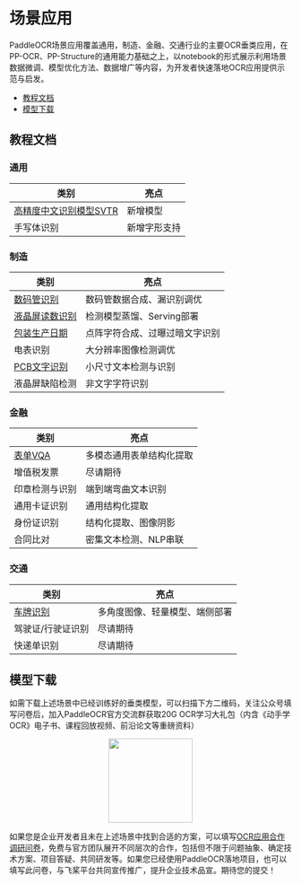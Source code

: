 # 场景应用

PaddleOCR场景应用覆盖通用，制造、金融、交通行业的主要OCR垂类应用，在PP-OCR、PP-Structure的通用能力基础之上，以notebook的形式展示利用场景数据微调、模型优化方法、数据增广等内容，为开发者快速落地OCR应用提供示范与启发。

- [教程文档](#1)
- [模型下载](#2)

<a name="1"></a>

## 教程文档

### 通用

| 类别                                              | 亮点         |
| ------------------------------------------------- | ------------ |
| [高精度中文识别模型SVTR](./高精度中文识别模型.md) | 新增模型     |
| 手写体识别                                        | 新增字形支持 |

### 制造

| 类别                                                         | 亮点                           |
| ------------------------------------------------------------ | ------------------------------ |
| [数码管识别](./光功率计数码管字符识别/光功率计数码管字符识别.md) | 数码管数据合成、漏识别调优     |
| [液晶屏读数识别](./液晶屏读数识别.md)                        | 检测模型蒸馏、Serving部署      |
| [包装生产日期](./包装生产日期识别.md)                        | 点阵字符合成、过曝过暗文字识别 |
| 电表识别                                                     | 大分辨率图像检测调优           |
| [PCB文字识别](./PCB字符识别/PCB字符识别.md)                  | 小尺寸文本检测与识别           |
| 液晶屏缺陷检测                                               | 非文字字符识别                 |

### 金融

| 类别                           | 亮点                     |
| ------------------------------ | ------------------------ |
| [表单VQA](./多模态表单识别.md) | 多模态通用表单结构化提取 |
| 增值税发票                     | 尽请期待                 |
| 印章检测与识别                 | 端到端弯曲文本识别       |
| 通用卡证识别                   | 通用结构化提取           |
| 身份证识别                     | 结构化提取、图像阴影     |
| 合同比对                       | 密集文本检测、NLP串联    |

### 交通

| 类别                            | 亮点                           |
| ------------------------------- | ------------------------------ |
| [车牌识别](./轻量级车牌识别.md) | 多角度图像、轻量模型、端侧部署 |
| 驾驶证/行驶证识别               | 尽请期待                       |
| 快递单识别                      | 尽请期待                       |

<a name="2"></a>

## 模型下载

如需下载上述场景中已经训练好的垂类模型，可以扫描下方二维码，关注公众号填写问卷后，加入PaddleOCR官方交流群获取20G OCR学习大礼包（内含《动手学OCR》电子书、课程回放视频、前沿论文等重磅资料）

<div align="center">
<img src="https://ai-studio-static-online.cdn.bcebos.com/dd721099bd50478f9d5fb13d8dd00fad69c22d6848244fd3a1d3980d7fefc63e"  width = "150" height = "150" />
</div>

如果您是企业开发者且未在上述场景中找到合适的方案，可以填写[OCR应用合作调研问卷](https://paddle.wjx.cn/vj/QwF7GKw.aspx)，免费与官方团队展开不同层次的合作，包括但不限于问题抽象、确定技术方案、项目答疑、共同研发等。如果您已经使用PaddleOCR落地项目，也可以填写此问卷，与飞桨平台共同宣传推广，提升企业技术品宣。期待您的提交！
